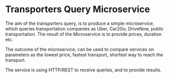 # Transporters Query Microservice

The aim of the transporters query, is to produce a simple microservice, which queries transportation companies as Uber, Car2Go, DriveNow, public transportation. The result of the Microservice is to provide prices, duration etc. 

The outcome of the microservice, can be used to compare services on parameters as the lowest price, fastest transport, shortest way to reach the transport. 

The service is using HTTP/REST to receive queries, and to provide results. 
